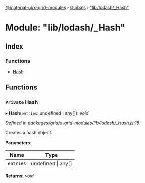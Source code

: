 [@material-ui/x-grid-modules](../README.md) › [Globals](../globals.md) › ["lib/lodash/_Hash"](_lib_lodash__hash_.md)

# Module: "lib/lodash/_Hash"

## Index

### Functions

* [Hash](_lib_lodash__hash_.md#private-hash)

## Functions

### `Private` Hash

▸ **Hash**(`entries`: undefined | any[]): *void*

*Defined in [packages/grid/x-grid-modules/lib/lodash/_Hash.js:16](https://github.com/mui-org/material-ui-x/blob/02342a6/packages/grid/x-grid-modules/lib/lodash/_Hash.js#L16)*

Creates a hash object.

**Parameters:**

Name | Type |
------ | ------ |
`entries` | undefined &#124; any[] |

**Returns:** *void*

